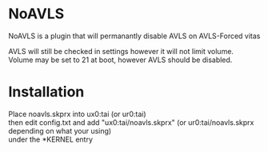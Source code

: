 # NoAVLS
NoAVLS is a plugin that will permanantly disable AVLS on AVLS-Forced vitas                        
                     
AVLS will still be checked in settings however it will not limit volume.       
Volume may be set to 21 at boot, however AVLS should be disabled.                  
                     
# Installation
Place noavls.skprx into ux0:tai (or ur0:tai)                        
then edit config.txt and add "ux0:tai/noavls.skprx" (or ur0:tai/noavls.skprx depending on what your using)                     
under the *KERNEL entry       
